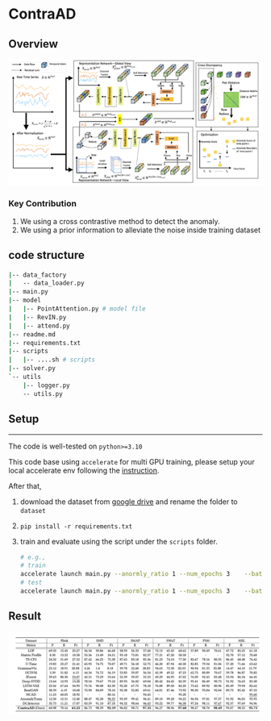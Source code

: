 # ContraAD


## Overview

![overview](./img/overview.png)

### Key Contribution
1. We using a cross contrastive method to detect the anomaly.
2. We using a prior information to alleviate the noise inside training dataset 

## code structure

```bash
|-- data_factory
|   -- data_loader.py
|-- main.py
|-- model
|   |-- PointAttention.py # model file
|   |-- RevIN.py 
|   |-- attend.py 
|-- readme.md
|-- requirements.txt
|-- scripts
|   |-- ....sh # scripts 
|-- solver.py
`-- utils
    |-- logger.py
    -- utils.py
```

## Setup

----
The code is well-tested on `python>=3.10` 

This code base using `accelerate` for multi GPU training, please setup your local accelerate env following the [instruction](https://huggingface.co/docs/accelerate/basic_tutorials/install).

After that, 

1. download the dataset from [google drive](https://drive.google.com/drive/folders/1RaIJQ8esoWuhyphhmMaH-VCDh-WIluRR) and rename the folder to `dataset`

2. `pip install -r requirements.txt`

3. train and evaluate using the script under the `scripts` 
folder. 

    ```bash
    # e.g., 
    # train
    accelerate launch main.py --anormly_ratio 1 --num_epochs 3    --batch_size 256  --mode train --dataset PSM  --data_path PSM --input_c 25    --output_c 25  --loss_fuc MSE  --win_size 35 
    # test
    accelerate launch main.py --anormly_ratio 1 --num_epochs 3    --batch_size 256  --mode test --dataset PSM  --data_path PSM --input_c 25    --output_c 25  --loss_fuc MSE  --win_size 35
    ```
   

## Result 


![overview](./img/result.png)
